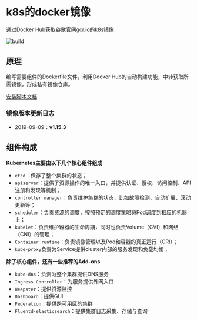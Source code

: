 # k8s的docker镜像

通过Docker Hub获取谷歌官网gcr.io的k8s镜像

![build](https://travis-ci.org/Mr-Linus/k8s-mirrors.svg?branch=master)

## 原理

编写需要组件的Dockerfile文件，利用Docker Hub的自动构建功能，中转获取所需镜像，形成私有镜像仓库。

[安装脚本文档](https://github.com/Lengxiaobing/mirrors-repository/tree/master/Kubernetes/install)

### 镜像版本更新日志

- 2019-09-09：**v1.15.3**

## 组件构成

**Kubernetes主要由以下几个核心组件组成**

- `etcd`：保存了整个集群的状态；
- `apiserver`：提供了资源操作的唯一入口，并提供认证、授权、访问控制、API注册和发现等机制；
- `controller manager`：负责维护集群的状态，比如故障检测、自动扩展、滚动更新等；
- `scheduler`：负责资源的调度，按照预定的调度策略将Pod调度到相应的机器上；
- `kubelet`：负责维护容器的生命周期，同时也负责Volume（CVI）和网络（CNI）的管理；
- `Container runtime`：负责镜像管理以及Pod和容器的真正运行（CRI）；
- `kube-proxy`负责为Service提供cluster内部的服务发现和负载均衡；

**除了核心组件，还有一些推荐的Add-ons**

- `kube-dns`：负责为整个集群提供DNS服务
- `Ingress Controller`：为服务提供外网入口
- `Heapster`：提供资源监控
- `Dashboard`：提供GUI
- `Federation`：提供跨可用区的集群
- `Fluentd-elasticsearch`：提供集群日志采集、存储与查询
